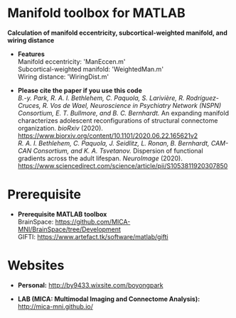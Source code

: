 # Manifold toolbox for MATLAB

**Calculation of manifold eccentricity, subcortical-weighted manifold, and wiring distance**

* **Features** \
Manifold eccentricity: 'ManEccen.m' \
Subcortical-weighted manifold: 'WeightedMan.m' \
Wiring distance: 'WiringDist.m'


* **Please cite the paper if you use this code** \
*B.-y. Park, R. A. I. Bethlehem, C. Paquola, S. Larivière, R. Rodríguez-Cruces, R. Vos de Wael, Neuroscience in Psychiatry Network (NSPN) Consortium, E. T. Bullmore,  and B. C. Bernhardt.* An expanding manifold characterizes adolescent reconfigurations of structural connectome organization. *bioRxiv* (2020). \
https://www.biorxiv.org/content/10.1101/2020.06.22.165621v2 \
*R. A. I. Bethlehem, C. Paquola, J. Seidlitz, L. Ronan, B. Bernhardt, CAM-CAN Consortium, and K. A. Tsvetanov.* Dispersion of functional gradients across the adult lifespan. *NeuroImage* (2020). \
https://www.sciencedirect.com/science/article/pii/S1053811920307850


# Prerequisite
* **Prerequisite MATLAB toolbox** \
BrainSpace: https://github.com/MICA-MNI/BrainSpace/tree/Development \
GIFTI: https://www.artefact.tk/software/matlab/gifti


# Websites

* **Personal:** http://by9433.wixsite.com/boyongpark 

* **LAB (MICA: Multimodal Imaging and Connectome Analysis):** http://mica-mni.github.io/
